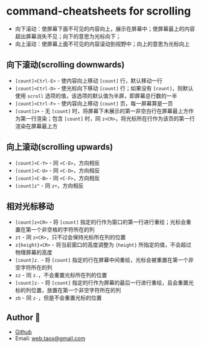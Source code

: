 # command-cheatsheets for scrolling

* 向下滚动：使屏幕下面不可见的内容向上，展示在屏幕中；使屏幕最上的内容超出屏幕消失不见；向下的意思为光标向下；
* 向上滚动：使屏幕上面不可见的内容滚动到视野中；向上的意思为光标向上

## 向下滚动(scrolling downwards)

* `[count]<Ctrl-E>` - 使内容向上移动 `[count]` 行，默认移动一行
* `[count]<Ctrl-D>` - 使光标向下移动 `[count]` 行；如果没有 `[count]`，则默认使用 `scroll` 选项的值，该选项的默认值为半屏，即屏幕总行数的一半
* `[count]<Ctrl-F>` - 使内容向上移动 `[count]` 页，每一屏幕算是一页
* `[count]z+` - 无 `[count]` 时，将屏幕下未展示的第一非空白行在屏幕最上方作为第一行渲染；包含 `[count]` 时，同 `z<CR>`，将光标所在行作为该页的第一行渲染在屏幕最上方

## 向上滚动(scrolling upwards)

* `[count]<C-Y>` - 同 `<C-E>`，方向相反
* `[count]<C-U>` - 同 `<C-D>`，方向相反
* `[count]<C-B>` - 同 `<C-F>`，方向相反
* `[count]z^` - 同 `z+`，方向相反

## 相对光标移动

* `[count]z<CR>` - 将 `[count]` 指定的行作为窗口的第一行进行重绘；光标会重置在第一个非空格的字符所在的列
* `zt` - 同 `z<CR>`，只不过会保持光标所在列的位置
* `z{height}<CR>` - 将当前窗口的高度调整为 `{height}` 所指定的值，不会超过物理屏幕的高度
* `[count]z.` - 将 `[count]` 指定的行在屏幕中间重绘，光标会被重置在第一个非空字符所在的列
* `zz` - 同 `z.`，不会重置光标所在列的位置
* `[count]z-` - 将 `[count]` 指定的行作为屏幕的最后一行进行重绘，且会重置光标的列位置，放置在第一个非空字符所在的列
* `zb` - 同 `z-`，但是不会重置光标的位置

## Author 🐫

* [Github](https://github.com/Tao-Quixote)
* Email: <web.taox@gmail.com>
